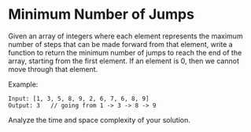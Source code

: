 # Minimum Number of Jumps

Given an array of integers where each element represents the maximum number of steps that can be made forward from that element, write a function to return the minimum number of jumps to reach the end of the array, starting from the first element. If an element is 0, then we cannot move through that element.

Example:
```
Input: [1, 3, 5, 8, 9, 2, 6, 7, 6, 8, 9]
Output: 3   // going from 1 -> 3 -> 8 -> 9
```

Analyze the time and space complexity of your solution.